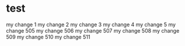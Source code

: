 test
====
my change 1
my change 2
my change 3
my change 4
my change 5
my change 505
my change 506
my change 507
my change 508
my change 509
my change 510
my change 511
